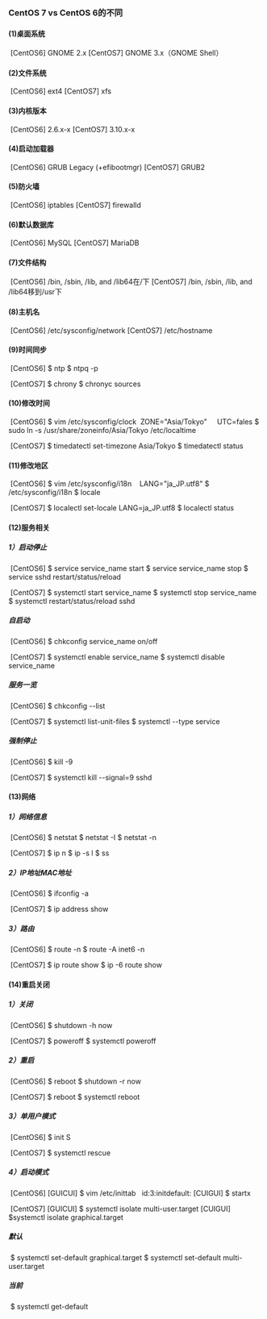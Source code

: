 ### CentOS 7 vs CentOS 6的不同

#### (1)桌面系统

​	[CentOS6] GNOME 2.x
	[CentOS7] GNOME 3.x（GNOME Shell）

#### (2)文件系统

​	[CentOS6] ext4
	[CentOS7] xfs

#### (3)内核版本

​	[CentOS6] 2.6.x-x
	[CentOS7] 3.10.x-x

#### (4)启动加载器

​	[CentOS6] GRUB Legacy (+efibootmgr)
	[CentOS7] GRUB2

#### (5)防火墙

​	[CentOS6] iptables
	[CentOS7] firewalld

#### (6)默认数据库

​	[CentOS6] MySQL
	[CentOS7] MariaDB

#### (7)文件结构

​	[CentOS6] /bin, /sbin, /lib, and /lib64在/下
	[CentOS7] /bin, /sbin, /lib, and /lib64移到/usr下

#### (8)主机名

​	[CentOS6] /etc/sysconfig/network
	[CentOS7] /etc/hostname

#### (9)时间同步

​	[CentOS6]
		$ ntp
		$ ntpq -p

​	[CentOS7]
		$ chrony
		$ chronyc sources

#### (10)修改时间

​	[CentOS6]
		$ vim /etc/sysconfig/clock
		 ZONE="Asia/Tokyo"
   		UTC=fales
		$ sudo ln -s /usr/share/zoneinfo/Asia/Tokyo /etc/localtime

​	[CentOS7]
		$ timedatectl set-timezone Asia/Tokyo
		$ timedatectl status

#### (11)修改地区

​	[CentOS6]
		$ vim /etc/sysconfig/i18n
		   LANG="ja_JP.utf8"
		$ /etc/sysconfig/i18n
		$ locale

​	[CentOS7]
		$ localectl set-locale LANG=ja_JP.utf8
		$ localectl status

#### (12)服务相关

##### 	1）启动停止

​		[CentOS6]
			$ service service_name start
			$ service service_name stop
			$ service sshd restart/status/reload

​		[CentOS7]
			$ systemctl start service_name
			$ systemctl stop service_name
			$ systemctl restart/status/reload sshd

##### 	自启动

​		[CentOS6]
			$ chkconfig service_name on/off

​		[CentOS7]
			$ systemctl enable service_name
			$ systemctl disable service_name

##### 	服务一览

​		[CentOS6]
			$ chkconfig --list

​		[CentOS7]
			$ systemctl list-unit-files
			$ systemctl --type service

##### 	强制停止

​		[CentOS6]
			$ kill -9 <PID>

​		[CentOS7]
			$ systemctl kill --signal=9 sshd

#### (13)网络

##### 	1）网络信息

​		[CentOS6]
			$ netstat
			$ netstat -I
			$ netstat -n

​		[CentOS7]
			$ ip n
			$ ip -s l
			$ ss

##### 	2）IP地址MAC地址

​		[CentOS6]
			$ ifconfig -a

​		[CentOS7]
			$ ip address show

##### 	3）路由

​		[CentOS6]
			$ route -n
			$ route -A inet6 -n

​		[CentOS7]
			$ ip route show
			$ ip -6 route show

#### (14)重启关闭

##### 	1）关闭

​		[CentOS6]
			$ shutdown -h now 

​		[CentOS7]
			$ poweroff
			$ systemctl poweroff

##### 	2）重启

​		[CentOS6]
			$ reboot
			$ shutdown -r now

​		[CentOS7]
			$ reboot
			$ systemctl reboot

##### 	3）单用户模式

​		[CentOS6]
			$ init S

​		[CentOS7]
			$ systemctl rescue

##### 	4）启动模式

​		[CentOS6]
			[GUICUI]
				$ vim /etc/inittab
 				 id:3:initdefault:
			[CUIGUI]
				$ startx

​		[CentOS7]
			[GUICUI]
				$ systemctl isolate multi-user.target
			[CUIGUI]
				$systemctl isolate graphical.target

##### 		默认

​			$ systemctl set-default graphical.target
			$ systemctl set-default multi-user.target

##### 		当前

​			$ systemctl get-default 

